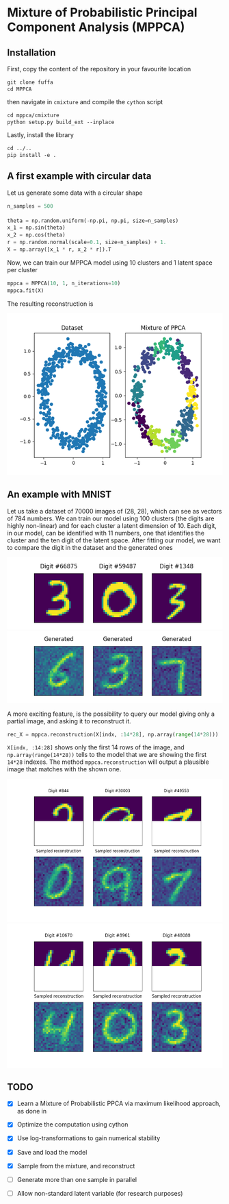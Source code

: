 Mixture of Probabilistic Principal Component Analysis (MPPCA)
=============================================================

Installation
------------

First, copy the content of the repository in your favourite location

```console
git clone fuffa
cd MPPCA
```

then navigate in ``cmixture`` and compile the ``cython`` script

```console
cd mppca/cmixture
python setup.py build_ext --inplace
```

Lastly, install the library

```console
cd ../..
pip install -e .
```

A first example with circular data
----------------------------------

Let us generate some data with a circular shape

```python
n_samples = 500

theta = np.random.uniform(-np.pi, np.pi, size=n_samples)
x_1 = np.sin(theta)
x_2 = np.cos(theta)
r = np.random.normal(scale=0.1, size=n_samples) + 1.
X = np.array([x_1 * r, x_2 * r]).T
```

Now, we can train our MPPCA model using 10 clusters and 1 latent space per cluster 

```python
mppca = MPPCA(10, 1, n_iterations=10)
mppca.fit(X)
```

The resulting reconstruction is

![mppca reconstruction](plots/circle_generation.png)

An example with MNIST
---------------------

Let us take a dataset of 70000 images of (28, 28), which can see as vectors of 784 numbers.
We can train our model using 100 clusters (the digits are highly non-linear) and for each cluster a latent dimension of 10.
Each digit, in our model, can be identified with 11 numbers, one that identifies the cluster and the ten digit of the latent space.
After fitting our model, we want to compare the digit in the dataset and the generated ones

![mnist dataset](plots/mnist_dataset.png)
![mnist samples](plots/mnist_sampled.png)

A more exciting feature, is the possibility to query our model giving only a partial image, and asking it to reconstruct it.

```python
rec_X = mppca.reconstruction(X[indx, :14*28], np.array(range(14*28)))
```

``X[indx, :14:28]`` shows only the first 14 rows of the image, and ``np.array(range(14*28))`` tells to the model that we are showing
the first ``14*28`` indexes. The method ``mppca.reconstruction`` will output a plausible image that matches with the shown one.


![reconstruction1](plots/mnist_reconstruction.png)
![reconstruction2](plots/mnist_reconstruction1.png)

TODO
----

- [x] Learn a Mixture of Probabilistic PPCA via maximum likelihood approach, as done in 
- [x] Optimize the computation using cython
- [x] Use log-transformations to gain numerical stability
- [x] Save and load the model
- [x] Sample from the mixture, and reconstruct
- [ ] Generate more than one sample in parallel
- [ ] Allow non-standard latent variable (for research purposes)





